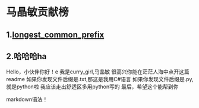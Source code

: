 

# 马晶敏贡献榜



## 1.[longest_common_prefix](https://github.com/guangcity/learning-algorithm/tree/master/%E9%A9%AC%E6%99%B6%E6%95%8F/longest_common_prefix)

## 2.哈哈哈ha

Hello，小伙伴你好！e
我是curry_girl,马晶敏
很高兴你能在茫茫人海中点开这篇readme
如果你发现文件后缀是.txt,那这是我用C#语言
如果你发现文件后缀是.py,就是python啦
我应该走出舒适区多用python写的
最后，希望这个能帮到你

markdown语法！
